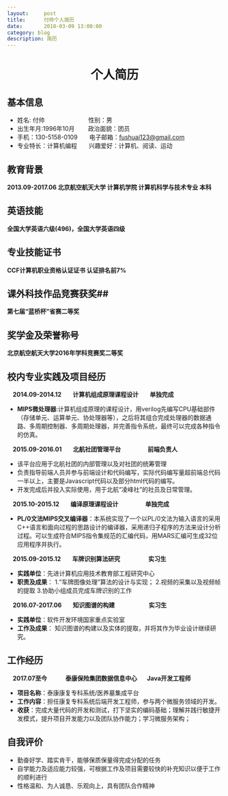 ```yaml
---
layout:     post
title:      付帅个人简历
date:       2018-03-09 13:00:00
category: blog
description: 简历
---
```


# <center>个人简历</center> #
## 基本信息 ##
 - 姓名: 付帅&nbsp;&nbsp;&nbsp;&nbsp;&nbsp;&nbsp;&nbsp;&nbsp;&nbsp;&nbsp;&nbsp;&nbsp;&nbsp;&nbsp;&nbsp;&nbsp;&nbsp;&nbsp;&nbsp;&nbsp;&nbsp;&nbsp;&nbsp;&nbsp;&nbsp;&nbsp;性别：男         
 - 出生年月:1996年10月&nbsp;&nbsp;&nbsp;&nbsp;&nbsp;&nbsp;&nbsp;&nbsp;政治面貌：团员
 - 手机：130-5158-0109&nbsp;&nbsp;&nbsp;&nbsp;&nbsp;&nbsp;&nbsp;电子邮箱：fushuai123@gmail.com 
 - 专业特长：计算机编程&nbsp;&nbsp;&nbsp;&nbsp;&nbsp;&nbsp;&nbsp;兴趣爱好：计算机、阅读、运动
## 教育背景 ##
 **2013.09-2017.06 北京航空航天大学 计算机学院 计算机科学与技术专业 本科**  
## 英语技能 ##
 **全国大学英语六级(496)，全国大学英语四级**
## 专业技能证书 ##
 **CCF计算机职业资格认证证书 认证排名前7%**
## 课外科技作品竞赛获奖##
 **第七届“蓝桥杯”省赛二等奖**
## 奖学金及荣誉称号 ##
 **北京航空航天大学2016年学科竞赛奖二等奖**
## 校内专业实践及项目经历 ##
**&nbsp;&nbsp;&nbsp;&nbsp;2014.09-2014.12&nbsp;&nbsp;&nbsp;&nbsp;&nbsp;&nbsp;&nbsp;&nbsp;计算机组成原理课程设计&nbsp;&nbsp;&nbsp;&nbsp;&nbsp;&nbsp;&nbsp;&nbsp;单独完成**   

 - **MIPS微处理器**:计算机组成原理的课程设计，用verilog先编写CPU基础部件（存储单元、运算单元、协处理器等），之后将其组合完成处理器的数据通路、多周期控制器、多周期处理器，并完善指令系统，最终可以完成各种指令的仿真。  

**&nbsp;&nbsp;&nbsp;&nbsp;2015.09-2016.01&nbsp;&nbsp;&nbsp;&nbsp;&nbsp;&nbsp;&nbsp;&nbsp;北航社团管理平台&nbsp;&nbsp;&nbsp;&nbsp;&nbsp;&nbsp;&nbsp;&nbsp;&nbsp;&nbsp;&nbsp;&nbsp;&nbsp;&nbsp;&nbsp;&nbsp;&nbsp;&nbsp;&nbsp;前端负责人**  

- 该平台应用于北航社团的内部管理以及对社团的统筹管理  
- 负责指导前端人员并参与前端设计和代码编写，实际代码编写量超前端总代码一半以上，主要是Javascript代码以及部分html代码的编写。  
- 开发完成后并投入实际使用，用于北航“凌峰社”的社员及日常管理。

**&nbsp;&nbsp;&nbsp;&nbsp;2015.10-2015.12&nbsp;&nbsp;&nbsp;&nbsp;&nbsp;&nbsp;&nbsp;&nbsp;编译原理课程设计&nbsp;&nbsp;&nbsp;&nbsp;&nbsp;&nbsp;&nbsp;&nbsp;&nbsp;&nbsp;&nbsp;&nbsp;&nbsp;&nbsp;&nbsp;&nbsp;&nbsp;&nbsp;&nbsp;单独完成**   


- **PL/0文法MIPS交叉编译器**：本系统实现了一个以PL/0文法为输入语言的采用C++语言和面向过程的思路设计的编译器，采用递归子程序的方法来设计分析过程。可以生成符合MIPS指令集规范的汇编代码，用MARS汇编可生成32位应用程序并执行。

**&nbsp;&nbsp;&nbsp;&nbsp;2015.09-2015.12&nbsp;&nbsp;&nbsp;&nbsp;&nbsp;&nbsp;&nbsp;&nbsp;车牌识别算法研究 &nbsp;&nbsp;&nbsp;&nbsp;&nbsp;&nbsp;&nbsp;&nbsp;&nbsp;&nbsp;&nbsp;&nbsp;&nbsp;&nbsp;&nbsp;&nbsp;&nbsp;&nbsp;&nbsp;实习生**   

- **实践单位**：先进计算机应用技术教育部工程研究中心
- **职责及成果**： 1.“车牌图像处理”算法的设计与实现；   2.视频的采集以及视频帧的提取  3.协助小组成员完成车牌识别的工作  

**&nbsp;&nbsp;&nbsp;&nbsp;2016.07-2017.06&nbsp;&nbsp;&nbsp;&nbsp;&nbsp;&nbsp;&nbsp;&nbsp;知识图谱的构建&nbsp;&nbsp;&nbsp;&nbsp;&nbsp;&nbsp;&nbsp;&nbsp;&nbsp;&nbsp;&nbsp;&nbsp;&nbsp;&nbsp;&nbsp;&nbsp;&nbsp;&nbsp;&nbsp;&nbsp;&nbsp;&nbsp;&nbsp;&nbsp;实习生**  

- **实践单位**：软件开发环境国家重点实验室    
- **工作及成果**： 知识图谱的构建以及实体的提取，并将其作为毕业设计继续研究。
## 工作经历 ##
**&nbsp;&nbsp;&nbsp;&nbsp;2017.07至今&nbsp;&nbsp;&nbsp;&nbsp;&nbsp;&nbsp;&nbsp;&nbsp;&nbsp;&nbsp;&nbsp;&nbsp;&nbsp;泰康保险集团数据信息中心&nbsp;&nbsp;&nbsp;&nbsp;&nbsp;&nbsp;&nbsp;Java开发工程师**


- **项目名称**：泰康康复专科系统/医养墓集成平台
- **工作内容**：担任康复专科系统后端开发工程师，参与两个微服务领域的开发。 
- **收获**：完成大量代码的开发和测试，打下坚实的编码基础；理解并践行敏捷开发模式，提升项目开发能力以及团队协作能力；学习微服务架构；
  
## 自我评价 ##
 - 勤奋好学、踏实肯干，能够保质保量得完成分配的任务
 - 自学能力及适应能力较强，可根据工作及项目需要较快的补充知识以便于工作的顺利进行
 - 性格温和、为人诚恳、乐观向上，具有团队合作精神
